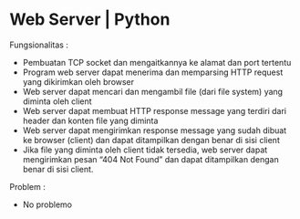 # Web Server | Python

Fungsionalitas :

- Pembuatan TCP socket dan mengaitkannya ke alamat dan port tertentu
- Program web server dapat menerima dan memparsing HTTP request yang dikirimkan oleh browser
- Web server dapat mencari dan mengambil file (dari file system) yang diminta oleh client
- Web server dapat membuat HTTP response message yang terdiri dari header dan konten file yang diminta
- Web server dapat mengirimkan response message yang sudah dibuat ke browser (client) dan dapat ditampilkan dengan benar di sisi client
- Jika file yang diminta oleh client tidak tersedia, web server dapat mengirimkan pesan “404 Not Found” dan dapat ditampilkan dengan benar di sisi client.

Problem :

- No problemo
